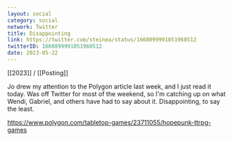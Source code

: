 ```yaml
---
layout: social
category: social
network: Twitter
title: Disappointing
link: https://twitter.com/steinea/status/1660899991051968512
twitterID: 1660899991051968512
date: 2023-05-22
---
```


[[2023]] / [[Posting]]

Jo drew my attention to the Polygon article last week, and I just read it today. Was off Twitter for most of the weekend, so I'm catching up on what Wendi, Gabriel, and others have had to say about it. Disappointing, to say the least.

<https://www.polygon.com/tabletop-games/23711055/hopepunk-ttrpg-games>
